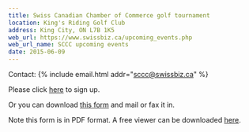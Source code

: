 ```yaml
---
title: Swiss Canadian Chamber of Commerce golf tournament
location: King's Riding Golf Club
address: King City, ON L7B 1K5
web_url: https://www.swissbiz.ca/upcoming_events.php
web_url_name: SCCC upcoming events
date: 2015-06-09
---
```


Contact: {% include email.html addr="sccc@swissbiz.ca" %}

Please click [here][register] to sign up.

Or you can download [this form][form] and mail or fax it in.

Note this form is in PDF format. A free viewer can be downloaded
[here][acrobat].

[register]: <https://www.swissbiz.ca/event_details.php?id=90>
[form]: <{% link assets/pdf/2015-06-09-sponsorship.pdf %}>
[acrobat]: <https://www.adobe.com/ca/acrobat/pdf-reader.html>
